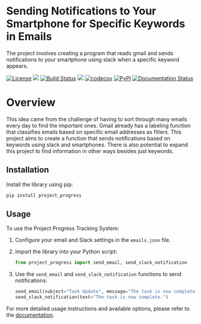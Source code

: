 # Sending Notifications to Your Smartphone for Specific Keywords in Emails
The project involves creating a program that reads gmail and sends notifications to your smartphone using slack when a specific keyword appears.

[![License](https://img.shields.io/badge/License-Apache_2.0-blue.svg)](https://opensource.org/licenses/Apache-2.0)
![](https://img.shields.io/github/issues/kw9212/project_2023)
[![Build Status](https://github.com/kw9212/project_2023/workflows/Build%20Status/badge.svg?branch=main)](https://github.com/kw9212/project_2023/actions?query=workflow%3A%22Build+Status%22)
![](https://github.com/kw9212/project_2023/actions/workflows/build.yml/badge.svg)
[![codecov](https://codecov.io/github/kw9212/project_2023/branch/main/graph/badge.svg?token=05c337ef-226f-41c3-b136-0fe9842b5192)](https://app.codecov.io/gh/kw9212/project_2023)
[![PyPI](https://img.shields.io/pypi/v/project-2023)](https://pypi.org/project/project-2023/)
[![Documentation Status](https://readthedocs.org/projects/project-2023/badge/?version=latest)](https://project-2023.readthedocs.io/en/latest/?badge=latest)


# Overview
This idea came from the challenge of having to sort through many emails every day to find the important ones. Gmail already has a labeling function that classifies emails based on specific email addresses as filters. This project aims to create a function that sends notifications based on keywords using slack and smartphones. There is also potential to expand this project to find information in other ways besides just keywords.

## Installation

Install the library using pip:

```bash
pip install project_progress
```

## Usage

To use the Project Progress Tracking System:

1. Configure your email and Slack settings in the `emails.json` file.
2. Import the library into your Python script:

    ```python
    from project_progress import send_email, send_slack_notification
    ```

3. Use the `send_email` and `send_slack_notification` functions to send notifications:

    ```python
    send_email(subject="Task Update", message="The task is now complete.")
    send_slack_notification(text="The task is now complete.")
    ```

For more detailed usage instructions and available options, please refer to the [documentation](./documentation.md).
